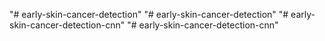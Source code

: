 "# early-skin-cancer-detection" 
"# early-skin-cancer-detection" 
"# early-skin-cancer-detection-cnn" 
"# early-skin-cancer-detection-cnn" 
